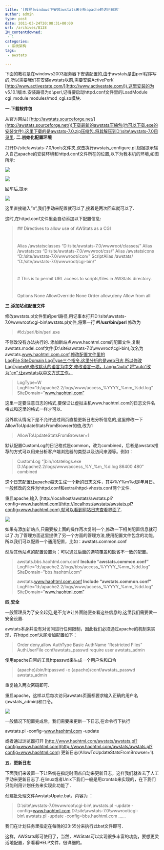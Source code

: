 ```yaml
---
title: '[教程]windows下安装awstats来分析apache的访问日志'
author: admin
type: post
date: 2011-03-24T20:08:31+00:00
url: /archives/8138
IM_contentdowned:
 - 1
categories:
 - 系统架构
tags:
 - awstats

---
```

下面的教程是在windows2003服务器下安装配置的,由于awstats是由perl程序写的,所以需要我们在安装awstats以前,需要安装ActivePerl( [http://www.activestate.com/](http://www.activestate.com/)),这里安装的为 v5.10.1版本.安装路径为d:\perl,记得要启动httpd.conf文件里的LoadModule cgi\_module modules/mod\_cgi.so模块.

**一.下载软件包**

从官方网站( [http://awstats.sourceforge.net/](http://awstats.sourceforge.net/))下载最新的awstats压缩包(也可以下载.exe的安装文件),这里下载的是awstats-7.0.zip压缩包.将其解压到D:\site\awstats-7.0目录里.
**二.初始化配置环境**

打开D:/site/awstats-7.0/tools文件夹,双击执行awstats_configure.pl,根据提示输入自己apache的安装环境和httpd.conf文件所在的位置,以下为我本机的环境,如图所示:

[![](http://blog.haohtml.com/wp-content/uploads/2011/03/awstats_install_1.png)][1]

[![](http://blog.haohtml.com/wp-content/uploads/2011/03/awstats_install_2.png)][2]

回车后,提示

[![](http://blog.haohtml.com/wp-content/uploads/2011/03/awstats_install_3.png)][3]

这里直接输入”n”,我们手动来配置就可以了,接着是两次回车就可以了.

这时,在httpd.conf文件里会自动添加以下配置信息:

> \## Directives to allow use of AWStats as a CGI
> #
> Alias /awstatsclasses “D:/site/awstats-7.0/wwwroot/classes/”
> Alias /awstatscss “D:/site/awstats-7.0/wwwroot/css/”
> Alias /awstatsicons “D:/site/awstats-7.0/wwwroot/icon/”
> ScriptAlias /awstats/ “D:/site/awstats-7.0/wwwroot/cgi-bin/”
>
> #
> \# This is to permit URL access to scripts/files in AWStats directory.
> #
>
> Options None
> AllowOverride None
> Order allow,deny
> Allow from all
>



**三.添加站点配置文件**

修改awstats.pl文件里的perl路径,用记事本打开D:\site\awstats-7.0\wwwroot\cgi-bin\awstats.pl文件,将第一行 **#!/usr/bin/perl** 修改为

> #!d:/perl/bin/perl.exe

不修改没有办法执行的.
添加新站点www.haohtml.com的配置文件,复制awstats.model.conf文件(D:\site\awstats-7.0\wwwroot\cgi-bin),改名为awstats.www.haohtml.com.conf,修改配置文件里的LogFile,SiteDomain,LogType三个指令.这里分析的是web日志,所以修改LogType=W,修改默认的语言为中文,修改语言一项，Lang=”auto”,将“auto”改为”cn“,让awstats以中文方式工作。

> LogType=W
> LogFile=”d:/apache2.2/logs/www/access\_%YYYY\_%mm_%dd.log”
> SiteDomain=”www.haohtml.com”

这里一定要注意日志的格式,要保证让虚拟主机www.haohtml.com的日志文件名格式和这里的格式一样才可以.

另外默认情况下是不允许通过网页直接更新日志分析信息的,这里修改一下AllowToUpdateStatsFromBrowser的值,改为1

> AllowToUpdateStatsFromBrowser=1

默认配置CustomLog的日记格式是common，改为combined，后者是awstats推荐的方式可以用来分析客户端浏览器的类型以及访问来源等。例如：

> CustomLog “|bin/rotatelogs.exe D:/Apache2.2/logs/www/access\_%Y\_%m_%d.log 86400 480” combined

这个日志配置让apache每天生成一个新的日志文件，其中%Y%m%d是年月日。一般修改的文件为httpd.conf和extra/httpd-vhosts.conf两个文件.

重启apache,输入 [http://localhost/awstats/awstats.pl?config=www.haohtml.com](http://localhost/awstats/awstats.pl?config=www.haohtml.com),就可以看到网站日志查看界面了.

[![](http://blog.haohtml.com/wp-content/uploads/2011/03/awstats.pl_www.haohtml.com_.gif)][4]

如果有添加新站点,只需要按上面的操作再次复制一个,修改一下相关配置信息就可以了.为了管理方面这里提供了另一个方面的管理方法,使用配置文件包含的功能，所以我们可以配置一个通用配置，比如：awstats.common.conf

然后其他站点的配置设置为：可以通过后面的选项覆盖和缺省不一致的配置。

> awstats.bbs.haohtml.com.conf
> **Include “awstats.common.conf”**
> LogFile=”d:/apache2.2/logs/bbs/access\_%YYYY\_%mm_%dd.log”
> SiteDomain=”bbs.haohtml.com”
>
> awstats.www.haohtml.com.conf
> **Include “awstats.common.conf”**
> LogFile=”d:/apache2.2/logs/www/access\_%YYYY\_%mm_%dd.log”
> SiteDomain=”www.haohtml.com”

**四,安全**

一般管理员为了安全起见,是不允许让外面随便查看这些信息的,这里我们需要做一安全设置.

awstats本身并没有对访问进行任何限制，因此我们必须通过apache的机制来实现，在httpd.conf末尾增加配置如下：

>
> Order deny,allow
> AuthType Basic
> AuthName “Restricted Files”
> AuthUserFile conf/awstats_passwd
> require user awstats_admin
>

使用apache自带的工具htpasswd来生成一个用户名和口令

> {apache}/bin/htpasswd -c {apache}/conf/awstats_passwd awstats_admin

重复输入两次密码即可.

重启apache，这样以后每次访问awstats页面都要求输入正确的用户名(awstats_admin)和口令。

[![](http://blog.haohtml.com/wp-content/uploads/2011/03/awstats_apache_htpasswd.gif)][5]

一般情况下配置完成后，我们需要来更新一下日志,在命令行下执行

awstats.pl -config=www.haohtml.com -update

或者通过浏览器打开 [http://www.haohtml.com/awstats/awstats.pl?config=www.haohtml.com](http://www.haohtml.com/awstats/awstats.pl?config=www.haohtml.com) 更新日志(AllowToUpdateStatsFromBrowser=1).

**五．更新日志**

下面我们来设置一下让系统在指定时间点自动来更新日志，这样我们就省去了人工手动来更新日志了.在linux或者Unix下我们一般是用crontab来实现的，在下我们只能利用计划任务来实现此功能了．

创建批处理文件AwstatsUpate.bat，内容为 ：

> D:\site\awstats-7.0\wwwroot\cgi-bin\ awstats.pl -update -config=www.haohtml.com
> D:\site\awstats-7.0\wwwroot\cgi-bin\ awstats.pl -update -config=bbs.haohtml.com
> ……

我们在计划任务里指定在每晚的23:55分来执行此bat文件即可．

这样，AWStats即可使用了，当然，AWStats可以实现很多丰富的功能，要想更灵活地配置，多看看HELP文件，很详细的。



 [1]: http://blog.haohtml.com/wp-content/uploads/2011/03/awstats_install_1.png
 [2]: http://blog.haohtml.com/wp-content/uploads/2011/03/awstats_install_2.png
 [3]: http://blog.haohtml.com/wp-content/uploads/2011/03/awstats_install_3.png
 [4]: http://blog.haohtml.com/wp-content/uploads/2011/03/awstats.pl_www.haohtml.com_.gif
 [5]: http://blog.haohtml.com/wp-content/uploads/2011/03/awstats_apache_htpasswd.gif